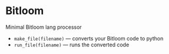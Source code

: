 # Bitloom

Minimal Bitloom lang processor

- `make_file(filename)` — converts your Bitloom code to python
- `run_file(filename)` — runs the converted code

